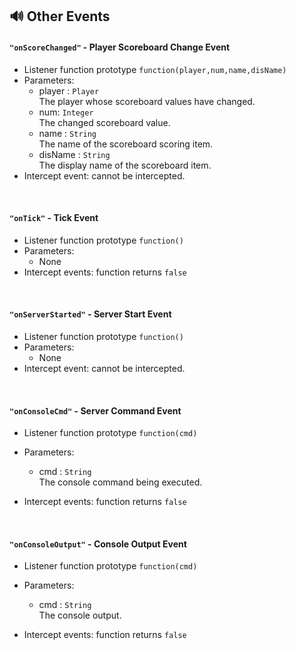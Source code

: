 ## 🔊 Other Events 

#### `"onScoreChanged"` - Player Scoreboard Change Event

- Listener function prototype
  `function(player,num,name,disName)`
- Parameters: 
  - player : `Player`  
    The player whose scoreboard values have changed.
  - num: `Integer`  
    The changed scoreboard value.
  - name : `String`  
    The name of the scoreboard scoring item.
  - disName : `String`  
    The display name of the scoreboard item.
- Intercept event: cannot be intercepted.

<br>

#### `"onTick"` - Tick Event

- Listener function prototype
  `function()`
- Parameters: 
  - None
- Intercept events: function returns `false`

<br>

#### `"onServerStarted"` - Server Start Event

- Listener function prototype
  `function()`
- Parameters: 
  - None
- Intercept event: cannot be intercepted.

<br>

#### `"onConsoleCmd"` - Server Command Event

- Listener function prototype
  `function(cmd)`
- Parameters: 
  - cmd : `String`  
    The console command being executed.

- Intercept events: function returns `false`

<br>

#### `"onConsoleOutput"` - Console Output Event

- Listener function prototype
  `function(cmd)`
- Parameters: 
  - cmd : `String`  
    The console output.

- Intercept events: function returns `false`